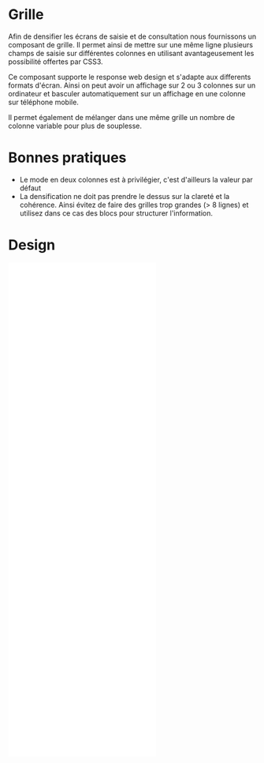 # Grille

Afin de densifier les écrans de saisie et de consultation nous fournissons un composant de grille.
Il permet ainsi de mettre sur une même ligne plusieurs champs de saisie sur différentes colonnes en utilisant avantageusement les possibilité offertes par CSS3.

Ce composant supporte le response web design et s'adapte aux differents formats d'écran.
Ainsi on peut avoir un affichage sur 2 ou 3 colonnes sur un ordinateur et basculer automatiquement sur un affichage en une colonne sur téléphone mobile.

Il permet également de mélanger dans une même grille un nombre de colonne variable pour plus de souplesse.

# Bonnes pratiques

- Le mode en deux colonnes est à privilégier, c'est d'ailleurs la valeur par défaut
- La densification ne doit pas prendre le dessus sur la clareté et la cohérence. Ainsi évitez de faire des grilles trop grandes (> 8 lignes) et utilisez dans ce cas des blocs pour structurer l'information.

# Design

<iframe src="/design-system/iframes/molecules/grid.html" height="1000px" scrolling="no" style="border:none;" ></iframe>